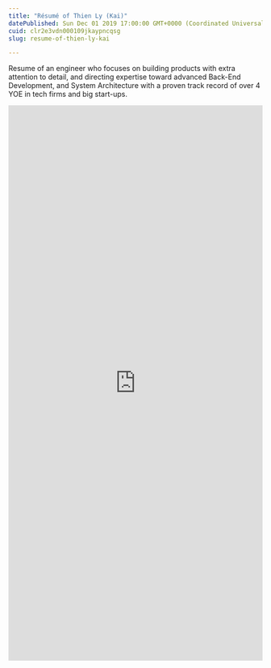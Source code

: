 ```yaml
---
title: "Résumé of Thien Ly (Kai)"
datePublished: Sun Dec 01 2019 17:00:00 GMT+0000 (Coordinated Universal Time)
cuid: clr2e3vdn000109jkaypncqsg
slug: resume-of-thien-ly-kai

---
```



Resume of an engineer who focuses on building products with extra attention to detail, and directing expertise toward advanced Back-End Development, and System Architecture with a proven track record of over 4 YOE in tech firms and big start-ups.
<iframe src="https://drive.google.com/file/d/1YCFd7qEZZ8S2adzA6GoZKb49jvY0_bTD/preview" width="700" height="1100" style="border:none;overflow:hidden;margin:auto;max-width:100%;" scrolling="no" frameborder="0" allowfullscreen="true" allow="autoplay; clipboard-write; encrypted-media; picture-in-picture; web-share"/>